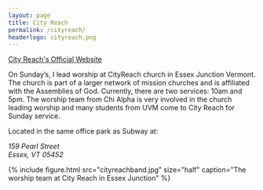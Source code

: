 ```yaml
---
layout: page
title: City Reach
permalink: /cityreach/
headerlogo: cityreach.png
---
```


<div class="col-sm-6">

<a href="http://essexjunction.cityreachnetwork.org">City Reach's Official Website</a><br>

<p>On Sunday’s, I lead worship at CityReach church in Essex Junction Vermont. The church is part of a larger network of mission churches and is affiliated with the Assemblies of God. Currently, there are two services: 10am and 5pm. The worship team from Chi Alpha is very involved in the church leading worship and many students from UVM come to City Reach for Sunday service.</p>

<p>Located in the same office park as Subway at:</p>

<address>
159 Pearl Street<br>
Essex, VT 05452
</address>
</div>

{% include figure.html src="cityreachband.jpg" size="half" caption="The worship team at City Reach in Essex Junction" %}
